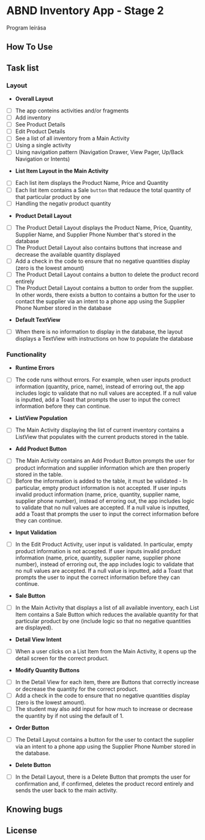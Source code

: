# ABND Inventory App - Stage 2

Program leírása

## How To Use

## Task list

### Layout

- **Overall Layout**

- [ ] The app conteins activities and/or fragments
- [ ] Add inventory
- [ ] See Product Details
- [ ] Edit Product Details
- [ ] See a list of all inventory from a Main Activity
- [ ] Using a single activity
- [ ] Using navigation pattern (Navigation Drawer, View Pager, Up/Back Navigation or Intents)

- **List Item Layout in the Main Activity**

- [ ] Each list item displays the Product Name, Price and Quantity
- [ ] Each list item contains a Sale `button` that redauce the total quantity of that particular product by one
- [ ] Handling the negativ product quantity

- **Product Detail Layout**

- [ ] The Product Detail Layout displays the Product Name, Price, Quantity, Supplier Name, and Supplier Phone Number that's stored in the database
- [ ] The Product Detail Layout also contains buttons that increase and decrease the available quantity displayed
- [ ] Add a check in the code to ensure that no negative quantities display (zero is the lowest amount)
- [ ] The Product Detail Layout contains a button to delete the product record entirely
- [ ] The Product Detail Layout contains a button to order from the supplier. In other words, there exists a button to contains a button for the user to contact the supplier via an intent to a phone app using the Supplier Phone Number stored in the database

- **Default TextView**

- [ ] When there is no information to display in the database, the layout displays a TextView with instructions on how to populate the database

### Functionality

- **Runtime Errors**
  
- [ ] The code runs without errors. For example, when user inputs product information (quantity, price, name), instead of erroring out, the app includes logic to validate that no null values are accepted. If a null value is inputted, add a Toast that prompts the user to input the correct information before they can continue.

- **ListView Population**

- [ ] The Main Activity displaying the list of current inventory contains a ListView that populates with the current products stored in the table.

- **Add Product Button**

- [ ] The Main Activity contains an Add Product Button prompts the user for product information and supplier information which are then properly stored in the table.
- [ ] Before the information is added to the table, it must be validated - In particular, empty product information is not accepted. If user inputs invalid product information (name, price, quantity, supplier name, supplier phone number), instead of erroring out, the app includes logic to validate that no null values are accepted. If a null value is inputted, add a Toast that prompts the user to input the correct information before they can continue.

- **Input Validation**

- [ ] In the Edit Product Activity, user input is validated. In particular, empty product information is not accepted. If user inputs invalid product information (name, price, quantity, supplier name, supplier phone number), instead of erroring out, the app includes logic to validate that no null values are accepted. If a null value is inputted, add a Toast that prompts the user to input the correct information before they can continue.

- **Sale Button**

- [ ] In the Main Activity that displays a list of all available inventory, each List Item contains a Sale Button which reduces the available quantity for that particular product by one (include logic so that no negative quantities are displayed).

- **Detail View Intent**

- [ ] When a user clicks on a List Item from the Main Activity, it opens up the detail screen for the correct product.

- **Modify Quantity Buttons**

- [ ] In the Detail View for each item, there are Buttons that correctly increase or decrease the quantity for the correct product.
- [ ] Add a check in the code to ensure that no negative quantities display (zero is the lowest amount).
- [ ] The student may also add input for how much to increase or decrease the quantity by if not using the default of 1.

- **Order Button**

- [ ] The Detail Layout contains a button for the user to contact the supplier via an intent to a phone app using the Supplier Phone Number stored in the database.

- **Delete Button**

- [ ] In the Detail Layout, there is a Delete Button that prompts the user for confirmation and, if confirmed, deletes the product record entirely and sends the user back to the main activity.

## Knowing bugs

## License